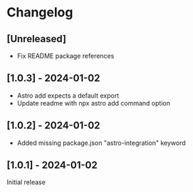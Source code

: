 # Changelog

## [Unreleased]

- Fix README package references

## [1.0.3] - 2024-01-02

- Astro add expects a default export
- Update readme with npx astro add command option

## [1.0.2] - 2024-01-02

- Added missing package.json "astro-integration" keyword

## [1.0.1] - 2024-01-02

Initial release
